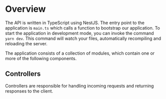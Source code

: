 # Overview

The API is written in TypeScript using NestJS. The entry point to the application is `main.ts` which calls a function to bootstrap our application. To start the application in development mode, you can invoke the command `yarn dev`. This command will watch your files, automatically recompiling and reloading the server.

The application consists of a collection of modules, which contain one or more of the following components.

## Controllers

Controllers are responsible for handling incoming requests and returning responses to the client. 